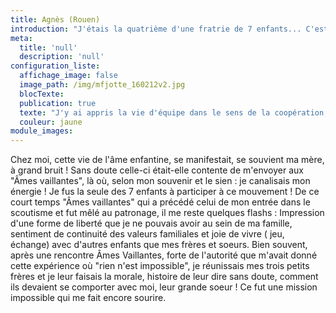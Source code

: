 ```yaml
---
title: Agnès (Rouen)
introduction: "J'étais la quatrième d'une fratrie de 7 enfants... C'est dire que la vie à la maison se manifestait sous toutes ses formes de joie et de peine entre rires, pleurs, jalousies, tendresse, mensonges, partage, jeux, ennui, imagination, etc..."
meta:
  title: 'null'
  description: 'null'
configuration_liste:
  affichage_image: false
  image_path: /img/mfjotte_160212v2.jpg
  blocTexte:
  publication: true
  texte: "J'y ai appris la vie d'équipe dans le sens de la coopération, également le goût de l'ascèse pour soi-même, sans se comparer, ni juger les autres. J'y ai appris à voir la valeur de l'autre."
  couleur: jaune
module_images:
---
```



<div><p>Chez moi, cette vie de l'&acirc;me enfantine, se manifestait, se souvient ma m&egrave;re, &agrave; grand bruit ! Sans doute celle-ci &eacute;tait-elle contente de m'envoyer aux "&Acirc;mes vaillantes", l&agrave; o&ugrave;, selon mon souvenir et le sien : je canalisais mon &eacute;nergie ! Je fus la seule des 7 enfants &agrave; participer &agrave; ce mouvement ! De ce court temps "&Acirc;mes vaillantes" qui a pr&eacute;c&eacute;d&eacute; celui de mon entr&eacute;e dans le scoutisme et fut m&ecirc;l&eacute; au patronage, il me reste quelques flashs : Impression d'une forme de libert&eacute; que je ne pouvais avoir au sein de ma famille, sentiment de continuit&eacute; des valeurs familiales et joie de vivre ( jeu, &eacute;change) avec d'autres enfants que mes fr&egrave;res et soeurs. Bien souvent, apr&egrave;s une rencontre &Acirc;mes Vaillantes, forte de l'autorit&eacute; que m'avait donn&eacute; cette exp&eacute;rience o&ugrave; "rien n'est impossible", je r&eacute;unissais mes trois petits fr&egrave;res et je leur faisais la morale, histoire de leur dire sans doute, comment ils devaient se comporter avec moi, leur grande soeur ! Ce fut une mission impossible qui me fait encore sourire.</p></div>

<div>&nbsp;</div>